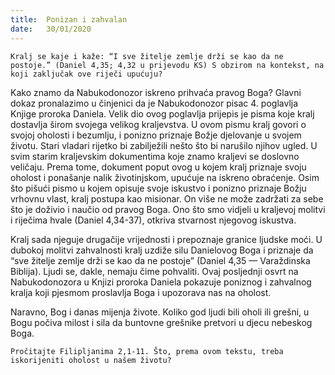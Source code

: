 ```yaml
---
title:  Ponizan i zahvalan
date:   30/01/2020
---
```


`Kralj se kaje i kaže: “I sve žitelje zemlje drži se kao da ne postoje.” (Daniel 4,35; 4,32 u prijevodu KS) S obzirom na kontekst, na koji zaključak ove riječi upućuju?`

Kako znamo da Nabukodonozor iskreno prihvaća pravog Boga? Glavni dokaz pronalazimo u činjenici da je Nabukodonozor pisac 4. poglavlja Knjige proroka Daniela. Velik dio ovog poglavlja prijepis je pisma koje kralj dostavlja širom svojega velikog kraljevstva. U ovom pismu kralj govori o svojoj oholosti i bezumlju, i ponizno priznaje Božje djelovanje u svojem životu. Stari vladari rijetko bi zabilježili nešto što bi narušilo njihov ugled. U svim starim kraljevskim dokumentima koje znamo kraljevi se doslovno veličaju. Prema tome, dokument poput ovog u kojem kralj priznaje svoju oholost i ponašanje nalik životinjskom, upućuje na iskreno obraćenje. Osim što pišući pismo u kojem opisuje svoje iskustvo i ponizno priznaje Božju vrhovnu vlast, kralj postupa kao misionar. On više ne može zadržati za sebe što je doživio i naučio od pravog Boga. Ono što smo vidjeli u kraljevoj molitvi i riječima hvale (Daniel 4,34-37), otkriva stvarnost njegovog iskustva.

Kralj sada njeguje drugačije vrijednosti i prepoznaje granice ljudske moći. U dubokoj molitvi zahvalnosti kralj uzdiže silu Danielovog Boga i priznaje da “sve žitelje zemlje drži se kao da ne postoje” (Daniel 4,35 — Varaždinska Biblija). Ljudi se, dakle, nemaju čime pohvaliti. Ovaj posljednji osvrt na Nabukodonozora u Knjizi proroka Daniela pokazuje poniznog i zahvalnog kralja koji pjesmom proslavlja Boga i upozorava nas na oholost.

Naravno, Bog i danas mijenja živote. Koliko god ljudi bili oholi ili grešni, u Bogu počiva milost i sila da buntovne grešnike pretvori u djecu nebeskog Boga.

`Pročitajte Filipljanima 2,1-11. Što, prema ovom tekstu, treba iskorijeniti oholost u našem životu?`

